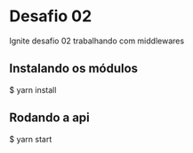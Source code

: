 # Desafio 02
 
Ignite desafio 02 trabalhando com middlewares

## Instalando os módulos 

$ yarn install

## Rodando a api

$ yarn start

